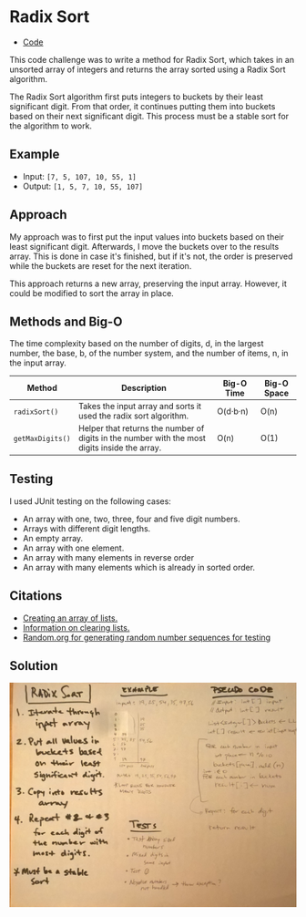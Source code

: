 # Radix Sort
* [Code](../src/main/java/sort)

This code challenge was to write a method for Radix Sort, which takes in an unsorted array of integers and returns the array sorted using a Radix Sort algorithm.  

The Radix Sort algorithm first puts integers to buckets by their least significant digit.  From that order, it continues putting them into buckets based on their next significant digit.  This process must be a stable sort for the algorithm to work.

## Example

* Input: `[7, 5, 107, 10, 55, 1]`
* Output: `[1, 5, 7, 10, 55, 107]`


## Approach

My approach was to first put the input values into buckets based on their least significant digit.  Afterwards, I move the buckets over to the results array.  This is done in case it's finished, but if it's not, the order is preserved while the buckets are reset for the next iteration.

This approach returns a new array, preserving the input array.  However, it could be modified to sort the array in place.


## Methods and Big-O

The time complexity based on the number of digits, d, in the largest number, the base, b, of the number system, and the number of items, n, in the input array.


| Method                    | Description                                                                       | Big-O Time  | Big-O Space  |
|---------------------------|-----------------------------------------------------------------------------------|-------------|--------------|
| `radixSort()`             | Takes the input array and sorts it used the radix sort algorithm.                 | O(d·b·n)    | O(n)         |
| `getMaxDigits()`          | Helper that returns the number of digits in the number with the most digits inside the array. | O(n)        | O(1)         |

## Testing

I used JUnit testing on the following cases:
* An array with one, two, three, four and five digit numbers.
* Arrays with different digit lengths.
* An empty array.
* An array with one element.
* An array with many elements in reverse order
* An array with many elements which is already in sorted order.


## Citations

* [Creating an array of lists.](https://stackoverflow.com/questions/8559092/create-an-array-of-arraylists)
* [Information on clearing lists.](https://howtodoinjava.com/java/collections/arraylist/empty-clear-arraylist/)
* [Random.org for generating random number sequences for testing](https://www.random.org/)

## Solution

<img src="../assets/radix-sort-1.jpg" width="800">






